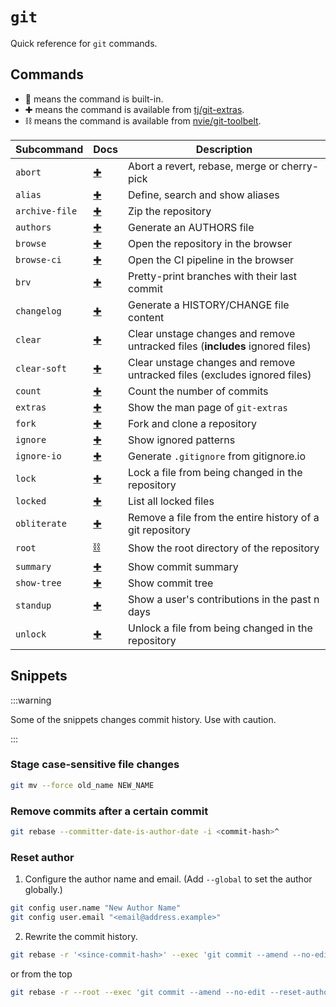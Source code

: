 # `git`

Quick reference for `git` commands.

## Commands

- 📄 means the command is built-in.
- ✚ means the command is available from [tj/git-extras](https://github.com/tj/git-extras).
- ⛓️ means the command is available from [nvie/git-toolbelt](https://github.com/nvie/git-toolbelt).

| Subcommand     | Docs                                                                              | Description                                                                   |
| -------------- | --------------------------------------------------------------------------------- | ----------------------------------------------------------------------------- |
| `abort`        | [✚](https://github.com/tj/git-extras/blob/main/Commands.md#git-abort)             | Abort a revert, rebase, merge or cherry-pick                                  |
| `alias`        | [✚](https://github.com/tj/git-extras/blob/main/Commands.md#git-alias)             | Define, search and show aliases                                               |
| `archive-file` | [✚](https://github.com/tj/git-extras/blob/main/Commands.md#git-archive-file)      | Zip the repository                                                            |
| `authors`      | [✚](https://github.com/tj/git-extras/blob/main/Commands.md#git-authors)           | Generate an AUTHORS file                                                      |
| `browse`       | [✚](https://github.com/tj/git-extras/blob/main/Commands.md#git-browse)            | Open the repository in the browser                                            |
| `browse-ci`    | [✚](https://github.com/tj/git-extras/blob/main/Commands.md#git-browse-ci)         | Open the CI pipeline in the browser                                           |
| `brv`          | [✚](https://github.com/tj/git-extras/blob/main/Commands.md#git-brv)               | Pretty-print branches with their last commit                                  |
| `changelog`    | [✚](https://github.com/tj/git-extras/blob/main/Commands.md#git-changelog)         | Generate a HISTORY/CHANGE file content                                        |
| `clear`        | [✚](https://github.com/tj/git-extras/blob/main/Commands.md#git-clear)             | Clear unstage changes and remove untracked files (**includes** ignored files) |
| `clear-soft`   | [✚](https://github.com/tj/git-extras/blob/main/Commands.md#git-clear-soft)        | Clear unstage changes and remove untracked files (excludes ignored files)     |
| `count`        | [✚](https://github.com/tj/git-extras/blob/main/Commands.md#git-count)             | Count the number of commits                                                   |
| `extras`       | [✚](https://github.com/tj/git-extras/blob/main/Commands.md#git-extras)            | Show the man page of `git-extras`                                             |
| `fork`         | [✚](https://github.com/tj/git-extras/blob/main/Commands.md#git-fork)              | Fork and clone a repository                                                   |
| `ignore`       | [✚](https://github.com/tj/git-extras/blob/main/Commands.md#git-ignore)            | Show ignored patterns                                                         |
| `ignore-io`    | [✚](https://github.com/tj/git-extras/blob/main/Commands.md#git-ignore-io)         | Generate `.gitignore` from gitignore.io                                       |
| `lock`         | [✚](https://github.com/tj/git-extras/blob/main/Commands.md#git-lock)              | Lock a file from being changed in the repository                              |
| `locked`       | [✚](https://github.com/tj/git-extras/blob/main/Commands.md#git-lock)              | List all locked files                                                         |
| `obliterate`   | [✚](https://github.com/tj/git-extras/blob/main/Commands.md#git-obliterate)        | Remove a file from the entire history of a git repository                     |
| `root`         | [⛓️](https://github.com/nvie/git-toolbelt/blob/main/README.md#git-root--git-repo) | Show the root directory of the repository                                     |
| `summary`      | [✚](https://github.com/tj/git-extras/blob/main/Commands.md#git-summary)           | Show commit summary                                                           |
| `show-tree`    | [✚](https://github.com/tj/git-extras/blob/main/Commands.md#git-show-tree)         | Show commit tree                                                              |
| `standup`      | [✚](https://github.com/tj/git-extras/blob/main/Commands.md#git-standup)           | Show a user's contributions in the past n days                                |
| `unlock`       | [✚](https://github.com/tj/git-extras/blob/main/Commands.md#git-unlock)            | Unlock a file from being changed in the repository                            |

## Snippets

:::warning

Some of the snippets changes commit history. Use with caution.

:::

### Stage case-sensitive file changes

```bash
git mv --force old_name NEW_NAME
```

### Remove commits after a certain commit

```bash
git rebase --committer-date-is-author-date -i <commit-hash>^
```

### Reset author

1. Configure the author name and email. (Add `--global` to set the author globally.)

```bash
git config user.name "New Author Name"
git config user.email "<email@address.example>"
```

2. Rewrite the commit history.

```bash
git rebase -r '<since-commit-hash>' --exec 'git commit --amend --no-edit --reset-author'
```

or from the top

```bash
git rebase -r --root --exec 'git commit --amend --no-edit --reset-author'
```

